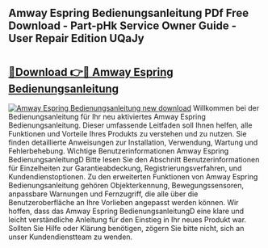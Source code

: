 ## Amway Espring Bedienungsanleitung PDf Free Download - Part-pHk Service Owner Guide - User Repair Edition UQaJy

# <h2><a href="http://df3yfb.blite.top/?on=Amway+Espring+Bedienungsanleitung">🔗Download 👉🔴 Amway Espring Bedienungsanleitung</a></h2>

[![Amway Espring Bedienungsanleitung new download](https://i.imgur.com/lujVjoI.png)](http://df3yfb.blite.top/?on=Amway+Espring+Bedienungsanleitung)
Willkommen bei der Bedienungsanleitung für Ihr neu aktiviertes Amway Espring Bedienungsanleitung. Dieser umfassende Leitfaden soll Ihnen helfen, alle Funktionen und Vorteile Ihres Produkts zu verstehen und zu nutzen. Sie finden detaillierte Anweisungen zur Installation, Verwendung, Wartung und Fehlerbehebung. Wichtige Benutzerinformationen Amway Espring BedienungsanleitungD Bitte lesen Sie den Abschnitt Benutzerinformationen für Einzelheiten zur Garantieabdeckung, Registrierungsverfahren, und Kundendienstoptionen. Zu den erweiterten Funktionen von Amway Espring Bedienungsanleitung gehören Objekterkennung, Bewegungssensoren, anpassbare Warnungen und Fernzugriff, die alle über die Benutzeroberfläche an Ihre Vorlieben angepasst werden können. Wir hoffen, dass das Amway Espring BedienungsanleitungD eine klare und leicht verständliche Anleitung für den Einstieg in Ihr neues Produkt war. Sollten Sie Hilfe oder Klärung benötigen, zögern Sie bitte nicht, sich an unser Kundendienstteam zu wenden.
